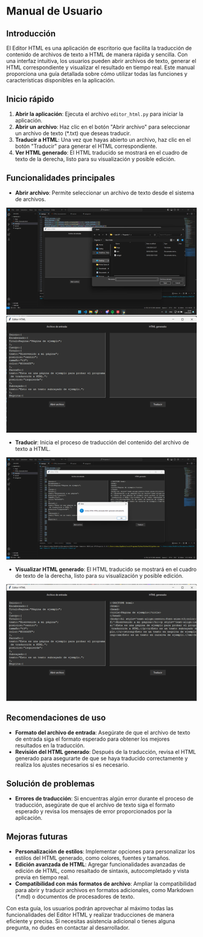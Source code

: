 # Manual de Usuario

## Introducción

El Editor HTML es una aplicación de escritorio que facilita la traducción de contenido de archivos de texto a HTML de manera rápida y sencilla. Con una interfaz intuitiva, los usuarios pueden abrir archivos de texto, generar el HTML correspondiente y visualizar el resultado en tiempo real. Este manual proporciona una guía detallada sobre cómo utilizar todas las funciones y características disponibles en la aplicación.

## Inicio rápido

1. **Abrir la aplicación**: Ejecuta el archivo `editor_html.py` para iniciar la aplicación.
2. **Abrir un archivo**: Haz clic en el botón "Abrir archivo" para seleccionar un archivo de texto (*.txt) que deseas traducir.
3. **Traducir a HTML**: Una vez que hayas abierto un archivo, haz clic en el botón "Traducir" para generar el HTML correspondiente.
4. **Ver HTML generado**: El HTML traducido se mostrará en el cuadro de texto de la derecha, listo para su visualización y posible edición.

## Funcionalidades principales

- **Abrir archivo**: Permite seleccionar un archivo de texto desde el sistema de archivos.

![Texto alternativo](https://github.com/SebastianHerrera/-LFP_S1_2024_PROYECTO1_202110588/blob/main/Imgs/abrir%20archivo.png)
![Texto alternativo](https://github.com/SebastianHerrera/-LFP_S1_2024_PROYECTO1_202110588/blob/main/Imgs/abrir%20archivo2.png)

- **Traducir**: Inicia el proceso de traducción del contenido del archivo de texto a HTML.

![Texto alternativo](https://github.com/SebastianHerrera/-LFP_S1_2024_PROYECTO1_202110588/blob/main/Imgs/traducir.png)

- **Visualizar HTML generado**: El HTML traducido se mostrará en el cuadro de texto de la derecha, listo para su visualización y posible edición.

![Texto alternativo](https://github.com/SebastianHerrera/-LFP_S1_2024_PROYECTO1_202110588/blob/main/Imgs/visualizacion.png)

## Recomendaciones de uso

- **Formato del archivo de entrada**: Asegúrate de que el archivo de texto de entrada siga el formato esperado para obtener los mejores resultados en la traducción.
- **Revisión del HTML generado**: Después de la traducción, revisa el HTML generado para asegurarte de que se haya traducido correctamente y realiza los ajustes necesarios si es necesario.

## Solución de problemas

- **Errores de traducción**: Si encuentras algún error durante el proceso de traducción, asegúrate de que el archivo de texto siga el formato esperado y revisa los mensajes de error proporcionados por la aplicación.

## Mejoras futuras

- **Personalización de estilos**: Implementar opciones para personalizar los estilos del HTML generado, como colores, fuentes y tamaños.
- **Edición avanzada de HTML**: Agregar funcionalidades avanzadas de edición de HTML, como resaltado de sintaxis, autocompletado y vista previa en tiempo real.
- **Compatibilidad con más formatos de archivo**: Ampliar la compatibilidad para abrir y traducir archivos en formatos adicionales, como Markdown (*.md) o documentos de procesadores de texto.

Con esta guía, los usuarios podrán aprovechar al máximo todas las funcionalidades del Editor HTML y realizar traducciones de manera eficiente y precisa. Si necesitas asistencia adicional o tienes alguna pregunta, no dudes en contactar al desarrollador.
